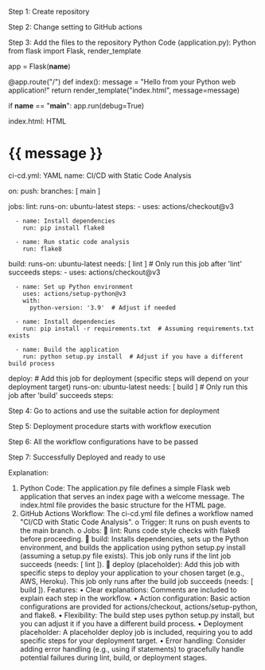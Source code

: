 Step 1: Create repository
   
Step 2: Change setting to GitHub actions
  
Step 3: Add the files to the repository
Python Code (application.py):
Python
from flask import Flask, render_template

app = Flask(__name__)

@app.route("/")
def index():
    message = "Hello from your Python web application!"
    return render_template("index.html", message=message)

if __name__ == "__main__":
    app.run(debug=True)

index.html:
HTML
<!DOCTYPE html>
<html lang="en">
<head>
    <meta charset="UTF-8">
    <title>Python Web Application</title>
</head>
<body>
    <h1>{{ message }}</h1>
</body>
</html>

ci-cd.yml:
YAML
name: CI/CD with Static Code Analysis

on:
  push:
    branches: [ main ]

jobs:
  lint:
    runs-on: ubuntu-latest
    steps:
      - uses: actions/checkout@v3

      - name: Install dependencies
        run: pip install flake8

      - name: Run static code analysis
        run: flake8

  build:
    runs-on: ubuntu-latest
    needs: [ lint ]  # Only run this job after 'lint' succeeds
    steps:
      - uses: actions/checkout@v3

      - name: Set up Python environment
        uses: actions/setup-python@v3
        with:
          python-version: '3.9'  # Adjust if needed

      - name: Install dependencies
        run: pip install -r requirements.txt  # Assuming requirements.txt exists

      - name: Build the application
        run: python setup.py install  # Adjust if you have a different build process

  deploy:  # Add this job for deployment (specific steps will depend on your deployment target)
    runs-on: ubuntu-latest
    needs: [ build ]  # Only run this job after 'build' succeeds
    steps:  
 


Step 4: Go to actions and use the suitable action for deployment
  
Step 5: Deployment procedure starts with workflow execution 
  
Step 6: All the workflow configurations have to be passed
  
Step 7: Successfully Deployed and ready to use 
  
Explanation:
1.	Python Code: The application.py file defines a simple Flask web application that serves an index page with a welcome message. The index.html file provides the basic structure for the HTML page.
2.	GitHub Actions Workflow: The ci-cd.yml file defines a workflow named "CI/CD with Static Code Analysis".
o	Trigger: It runs on push events to the main branch.
o	Jobs:
	lint: Runs code style checks with flake8 before proceeding.
	build: Installs dependencies, sets up the Python environment, and builds the application using python setup.py install (assuming a setup.py file exists). This job only runs if the lint job succeeds (needs: [ lint ]).
	deploy (placeholder): Add this job with specific steps to deploy your application to your chosen target (e.g., AWS, Heroku). This job only runs after the build job succeeds (needs: [ build ]).
Features:
•	Clear explanations: Comments are included to explain each step in the workflow.
•	Action configuration: Basic action configurations are provided for actions/checkout, actions/setup-python, and flake8.
•	Flexibility: The build step uses python setup.py install, but you can adjust it if you have a different build process.
•	Deployment placeholder: A placeholder deploy job is included, requiring you to add specific steps for your deployment target.
•	Error handling: Consider adding error handling (e.g., using if statements) to gracefully handle potential failures during lint, build, or deployment stages.
